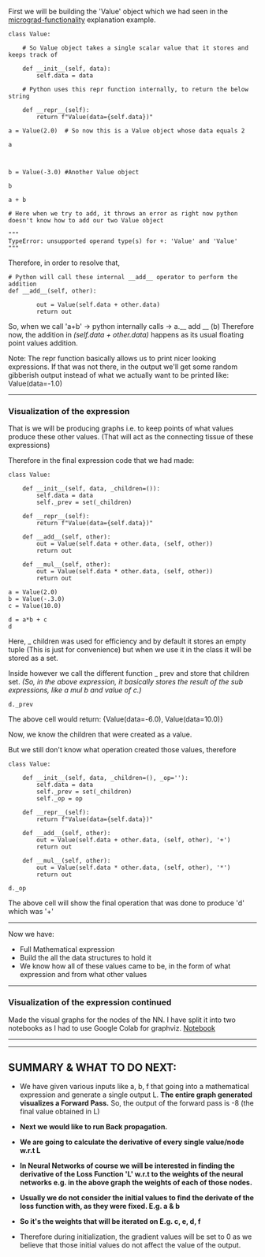 

First we will be building the 'Value' object which we had seen in the [micrograd-functionality](micrograd-functionality.md) explanation example.

```
class Value:

	# So Value object takes a single scalar value that it stores and keeps track of
    
    def __init__(self, data):
        self.data = data

	# Python uses this repr function internally, to return the below string
    
    def __repr__(self):
        return f"Value(data={self.data})"
```


```
a = Value(2.0)  # So now this is a Value object whose data equals 2

a

  

b = Value(-3.0) #Another Value object

b
```

```
a + b

# Here when we try to add, it throws an error as right now python doesn't know how to add our two Value object

"""
TypeError: unsupported operand type(s) for +: 'Value' and 'Value'
"""
```

Therefore, in order to resolve that,
```
# Python will call these internal __add__ operator to perform the addition
def __add__(self, other):

        out = Value(self.data + other.data)
        return out
```

So, when we call 'a+b' -> python internally calls -> a.__ add __ (b)
Therefore now, the addition in *(self.data + other.data)* happens as its usual floating point values addition.

Note: The repr function basically allows us to print nicer looking expressions. If that was not there, in the output we'll get some random gibberish output instead of what we actually want to be printed like: Value(data=-1.0)

-----------------

### Visualization of the expression

That is we will be producing graphs i.e. to keep points of what values produce these other values. (That will act as the connecting tissue of these expressions)

Therefore in the final expression code that we had made:
```
class Value:

    def __init__(self, data, _children=()):
        self.data = data
        self._prev = set(_children)

    def __repr__(self):
        return f"Value(data={self.data})"

    def __add__(self, other):
        out = Value(self.data + other.data, (self, other))
        return out

    def __mul__(self, other):
        out = Value(self.data * other.data, (self, other))
        return out
```

```
a = Value(2.0)
b = Value(-.3.0)
c = Value(10.0)

d = a*b + c
d
```
Here, _ children was used for efficiency and by default it stores an empty tuple (This is just for convenience) but when we use it in the class it will be stored as a set.

Inside however we call the different function _ prev  and store that children set. *(So, in the above expression, it basically stores the result of the sub expressions, like a mul b and value of c.)*

```
d._prev
```
The above cell would return:
{Value(data=-6.0), Value(data=10.0)}


Now, we know the children that were created as a value.

But we still don't know what operation created those values, therefore

```
class Value:

    def __init__(self, data, _children=(), _op=''):
        self.data = data
        self._prev = set(_children)
        self._op = op

    def __repr__(self):
        return f"Value(data={self.data})"

    def __add__(self, other):
        out = Value(self.data + other.data, (self, other), '+')
        return out

    def __mul__(self, other):
        out = Value(self.data * other.data, (self, other), '*')
        return out
```

```
d._op
```
The above cell will show the final operation that was done to produce 'd' which was '+'

----------

Now we have:
- Full Mathematical expression
- Build the all the data structures to hold it
- We know how all of these values came to be, in the form of what expression and from what other values

-------------
### Visualization of the expression continued


Made the visual graphs for the nodes of the NN. I have split it into two notebooks as I had to use Google Colab for graphviz.
[Notebook](../3_1-graph-visualisation.ipynb)

------
----------
## SUMMARY & WHAT TO DO NEXT:

- We have given various inputs like a, b, f that going into a mathematical expression and generate a single output L. **The entire graph generated visualizes a Forward Pass.** So, the output of the forward pass is -8 (the final value obtained in L)

- **Next we would like to run Back propagation.**

- **We are going to calculate the derivative of every single value/node w.r.t L**

- **In Neural Networks of course we will be interested in finding the derivative of the Loss Function 'L' w.r.t to the weights of the neural networks e.g. in the above graph the weights of each of those nodes.**

- **Usually we do not consider the initial values to find the derivate of the loss function with, as they were fixed. E.g. a & b**

- **So it's the weights that will be iterated on E.g. c, e, d, f**

- Therefore during initialization, the gradient values will be set to 0 as we believe that those initial values do not affect the value of the output.

